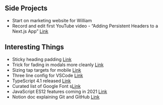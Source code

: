 ## Side Projects

- Start on marketing website for William
- Record and edit first YouTube video - “Adding Persistent Headers to a Next.js App” [Link](https://youtu.be/E7-nvinbN2s)

## Interesting Things

- Sticky heading padding [Link](https://twitter.com/JoshWComeau/status/1332015868725891076?s=20)
- Trick for fading in modals more cleanly [Link](https://twitter.com/JoshWComeau/status/1331746989588045831?s=20)
- Sizing tap targets for mobile [Link](https://twitter.com/addyosmani/status/1331915604811526145?s=20)
- Three line config for VSCode [Link](https://twitter.com/jlengstorf/status/1332450987085185024?s=21)
- TypeScript 4.1 released [Link](https://twitter.com/sulco/status/1332337570563448834?s=21)
- Curated list of Google Font s[Link](https://www.notion.so/e873b52e0cc54f2981acc430417ba61d?v=05acdd40b0564920be69f5347f619bc3)
- JavaScript ES12 features coming in 2021 [Link](https://twitter.com/nickbulljs/status/1332670430168145920?s=21)
- Notion doc explaining Git and GitHub [Link](https://www.notion.so/Git-GitHub-61bc81766b2e4c7d9a346db3078ce833)

